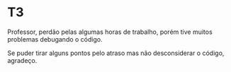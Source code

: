 # T3
Professor, perdão pelas algumas horas de trabalho, porém tive muitos problemas debugando o código.

Se puder tirar alguns pontos pelo atraso mas não desconsiderar o código, agradeço.